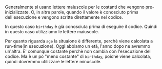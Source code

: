 Generalmente si usano lettere maiuscole per le costanti che vengono pre-inizializzate. O, in altre parole, quando il valore è conosciuto prima dell'esecuzione e vengono scritte direttamente nel codice.

In questo caso `birthday` è già conosciuta prima di eseguire il codice. Quindi in questo caso utilizziamo le lettere maiuscole.

Per quanto riguarda `age` la situaione è differente, perchè viene calcolata a run-time(in esecuzione). Oggi abbiamo un età, l'anno dopo ne avremmo un'altra. E' comunque costante perchè non cambia con l'esecuzione del codice. Ma è un pò "meno costante" di `birthday`, poichè viene calcolata, quindi dovremmo utilizzare le lettere minuscole.